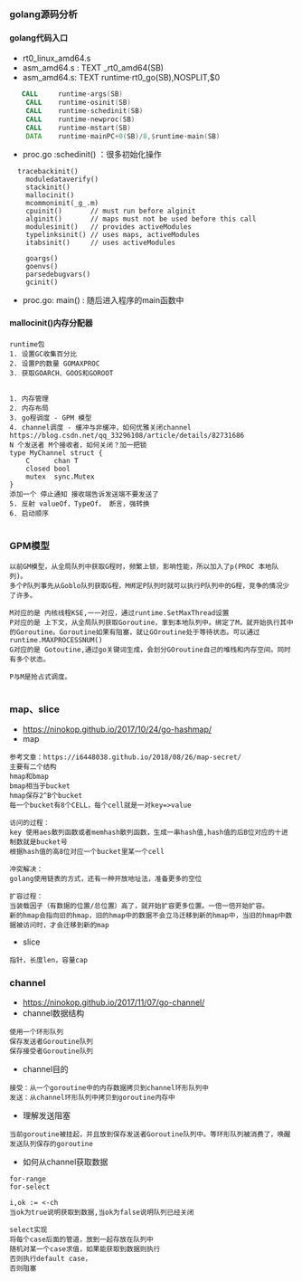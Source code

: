 ### golang源码分析

#### golang代码入口

- rt0_linux_amd64.s
- asm_amd64.s : TEXT _rt0_amd64(SB)
- asm_amd64.s: TEXT runtime·rt0_go(SB),NOSPLIT,$0

```asm
   CALL	    runtime·args(SB)
	CALL	runtime·osinit(SB)
	CALL	runtime·schedinit(SB)
	CALL	runtime·newproc(SB)
	CALL	runtime·mstart(SB)
	DATA	runtime·mainPC+0(SB)/8,$runtime·main(SB)
```

- proc.go :schedinit() ：很多初始化操作

```golang
  tracebackinit()
	moduledataverify()
	stackinit()
	mallocinit()
	mcommoninit(_g_.m)
	cpuinit()       // must run before alginit
	alginit()       // maps must not be used before this call
	modulesinit()   // provides activeModules
	typelinksinit() // uses maps, activeModules
	itabsinit()     // uses activeModules

	goargs()
	goenvs()
	parsedebugvars()
	gcinit()
```

- proc.go: main() : 随后进入程序的main函数中

#### mallocinit()内存分配器



```
runtime包
1. 设置GC收集百分比
2. 设置P的数量 GOMAXPROC
3. 获取GOARCH、GOOS和GOROOT


1. 内存管理
2. 内存布局
3. go程调度 - GPM 模型
4. channel调度 - 缓冲与非缓冲，如何优雅关闭channel
https://blog.csdn.net/qq_33296108/article/details/82731686
N 个发送者 M个接收者，如何关闭？加一把锁
type MyChannel struct {
	C      chan T
	closed bool
	mutex  sync.Mutex
}
添加一个 停止通知 接收端告诉发送端不要发送了
5. 反射 valueOf，TypeOf， 断言，强转换
6. 启动顺序


```

### GPM模型

```
以前GM模型，从全局队列中获取G程时，频繁上锁，影响性能，所以加入了p(PROC 本地队列)。
多个P队列事先从Goblo队列获取G程，M绑定P队列时就可以执行P队列中的G程，竞争的情况少了许多。

M对应的是 内核线程KSE,一一对应，通过runtime.SetMaxThread设置
P对应的是 上下文，从全局队列获取Goroutine，拿到本地队列中。绑定了M，就开始执行其中的Goroutine。Goroutine如果有阻塞，就让GOroutine处于等待状态。可以通过runtime.MAXPROCESSNUM()
G对应的是 Gotoutine,通过go关键词生成，会划分GOroutine自己的堆栈和内存空间。同时有多个状态。

P与M是抢占式调度。


```

### map、slice

- https://ninokop.github.io/2017/10/24/go-hashmap/
- map
```
参考文章：https://i6448038.github.io/2018/08/26/map-secret/
主要有二个结构
hmap和bmap
bmap相当于bucket
hmap保存2^B个bucket
每一个bucket有8个CELL，每个cell就是一对key=>value

访问的过程：
key 使用aes散列函数或者memhash散列函数，生成一串hash值,hash值的后B位对应的十进制数就是bucket号
根据hash值的高8位对应一个bucket里某一个cell

冲突解决：
golang使用链表的方式，还有一种开放地址法，准备更多的空位

扩容过程：
当装载因子（有数据的位置/总位置）高了，就开始扩容更多位置。一倍一倍开始扩容。
新的hmap会指向旧的hmap，旧的hmap中的数据不会立马迁移到新的hmap中，当旧的hmap中数据被访问时，才会迁移到新的map
```

- slice
```
指针，长度len，容量cap
```


### channel



- https://ninokop.github.io/2017/11/07/go-channel/
- channel数据结构 
```
使用一个环形队列
保存发送者Goroutine队列
保存接受者Goroutine队列

```

- channel目的
```
接受：从一个goroutine中的内存数据拷贝到channel环形队列中
发送：从channel环形队列中拷贝到goroutine内存中
```

- 理解发送阻塞
```
当前goroutine被挂起，并且放到保存发送者Goroutine队列中。等环形队列被消费了，唤醒发送队列保存的goroutine
```

- 如何从channel获取数据
```
for-range
for-select

i,ok := <-ch
当ok为true说明获取到数据,当ok为false说明队列已经关闭

select实现
将每个case后面的管道，放到一起存放在队列中
随机对某一个case求值，如果能获取到数据则执行
否则执行default case，
否则阻塞

```

